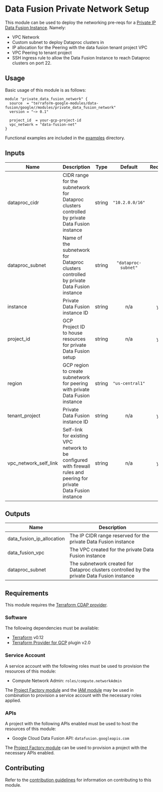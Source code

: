 # Data Fusion Private Network Setup

This module can be used to deploy the networking pre-reqs for a 
[Private IP Data Fusion Instance](https://cloud.google.com/data-fusion/docs/how-to/create-private-ip).
Namely:
- VPC Network
- Custom subnet to deploy Dataproc clusters in
- IP allocation for the Peering with the data fusion tenant project VPC
- VPC Peering to tenant project
- SSH ingress rule to allow the Data Fusion Instance to reach Dataproc clusters on port 22.

## Usage

Basic usage of this module is as follows:

```hcl
module "private_data_fusion_network" {
  source  = "terraform-google-modules/data-fusion/google//modules/private_data_fusion_network"
  version = "~> 0.1"

  project_id  = your-gcp-project-id
  vpc_network = "data-fusion-net"
}
```

Functional examples are included in the
[examples](../../examples/) directory.

<!-- BEGINNING OF PRE-COMMIT-TERRAFORM DOCS HOOK -->
## Inputs

| Name | Description | Type | Default | Required |
|------|-------------|:----:|:-----:|:-----:|
| dataproc\_cidr | CIDR range for the subnetwork for Dataproc clusters controlled by private Data Fusion instance | string | `"10.2.0.0/16"` | no |
| dataproc\_subnet | Name of the subnetwork for Dataproc clusters controlled by private Data Fusion instance | string | `"dataproc-subnet"` | no |
| instance | Private Data Fusion instance ID | string | n/a | yes |
| project\_id | GCP Project ID to house resources for private Data Fusion setup | string | n/a | yes |
| region | GCP region to create subnetwork for peering with private Data Fusion instance | string | `"us-central1"` | no |
| tenant\_project | Private Data Fusion instance ID | string | n/a | yes |
| vpc\_network\_self\_link | Self-link for existing VPC network to be configured with firewall rules and peering for private Data Fusion instance | string | n/a | yes |

## Outputs

| Name | Description |
|------|-------------|
| data\_fusion\_ip\_allocation | The IP CIDR range reserved for the private Data Fusion instance |
| data\_fusion\_vpc | The VPC created for the private Data Fusion instance |
| dataproc\_subnet | The subnetwork created for Dataproc clusters controlled by the private Data Fusion instance |

<!-- END OF PRE-COMMIT-TERRAFORM DOCS HOOK -->

## Requirements

This module requires the
[Terraform CDAP provider](https://googlecloudplatform.github.io/terraform-provider-cdap/).

### Software

The following dependencies must be available:

- [Terraform][terraform] v0.12
- [Terraform Provider for GCP][terraform-provider-gcp] plugin v2.0

### Service Account

A service account with the following roles must be used to provision
the resources of this module:

- Compute Network Admin: `roles/compute.networkAdmin`

The [Project Factory module][project-factory-module] and the
[IAM module][iam-module] may be used in combination to provision a
service account with the necessary roles applied.

### APIs

A project with the following APIs enabled must be used to host the
resources of this module:

- Google Cloud Data Fusion API: `datafusion.googleapis.com`

The [Project Factory module][project-factory-module] can be used to
provision a project with the necessary APIs enabled.

## Contributing

Refer to the [contribution guidelines](./CONTRIBUTING.md) for
information on contributing to this module.

[iam-module]: https://registry.terraform.io/modules/terraform-google-modules/iam/google
[project-factory-module]: https://registry.terraform.io/modules/terraform-google-modules/project-factory/google
[terraform-provider-gcp]: https://www.terraform.io/docs/providers/google/index.html
[terraform]: https://www.terraform.io/downloads.html

